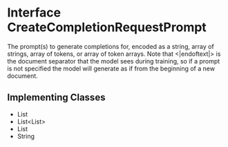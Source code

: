 

# Interface CreateCompletionRequestPrompt

The prompt(s) to generate completions for, encoded as a string, array of strings, array of tokens, or array of token arrays.  Note that <|endoftext|> is the document separator that the model sees during training, so if a prompt is not specified the model will generate as if from the beginning of a new document. 
## Implementing Classes

* List<Integer>
* List<List<Integer>>
* List<String>
* String


